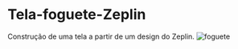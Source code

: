 # Tela-foguete-Zeplin
Construção de uma tela a partir de um design do Zeplin.
![foguete](https://user-images.githubusercontent.com/72512880/160685518-79b37181-4157-4757-91a4-b933f6fb0a7d.png)
